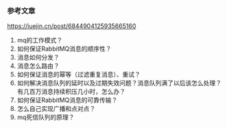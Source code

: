 ### 参考文章
https://juejin.cn/post/6844904125935665160

1. mq的工作模式？
2. 如何保证RabbitMQ消息的顺序性？
3. 消息如何分发？
4. 消息怎么路由？
5. 如何保证消息的幂等（过滤重复消息）、重试？
6. 如何解决消息队列的延时以及过期失效问题？消息队列满了以后该怎么处理？有几百万消息持续积压几小时，怎么办？
7. 如何保证RabbitMQ消息的可靠传输？
8. 怎么自己实现广播和点对点？
9. mq死信队列的原理？